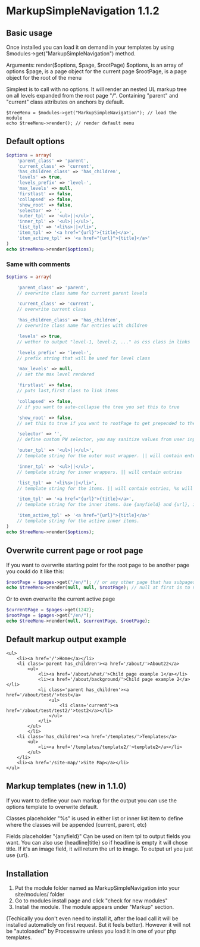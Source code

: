 
# MarkupSimpleNavigation 1.1.2

## Basic usage

Once installed you can load it on demand in your templates by using $modules->get("MarkupSimpleNavigation") method.

Arguments:
render($options, $page, $rootPage)
$options, is an array of options
$page, is a page object for the current page
$rootPage, is a page object for the root of the menu

Simplest is to call with no options. It will render an nested UL markup tree on all levels expanded from the
root page "/". Containing "parent" and "current" class attributes on anchors by default.

    $treeMenu = $modules->get("MarkupSimpleNavigation"); // load the module
    echo $treeMenu->render(); // render default menu

## Default options


```php
$options = array(
    'parent_class' => 'parent',
    'current_class' => 'current',
    'has_children_class' => 'has_children',
    'levels' => true,
    'levels_prefix' => 'level-',
    'max_levels' => null,
    'firstlast' => false,
    'collapsed' => false,
    'show_root' => false,
    'selector' => '',
    'outer_tpl' => '<ul>||</ul>',
    'inner_tpl' => '<ul>||</ul>',
    'list_tpl' => '<li%s>||</li>',
    'item_tpl' => '<a href="{url}">{title}</a>',
    'item_active_tpl' => '<a href="{url}">{title}</a>'
)
echo $treeMenu->render($options);
```
### Same with comments

```php
$options = array(

    'parent_class' => 'parent',
    // overwrite class name for current parent levels

    'current_class' => 'current',
    // overwrite current class

    'has_children_class' => 'has_children',
    // overwrite class name for entries with children

    'levels' => true,
    // wether to output "level-1, level-2, ..." as css class in links

    'levels_prefix' => 'level-',
    // prefix string that will be used for level class

    'max_levels' => null,
    // set the max level rendered

    'firstlast' => false,
    // puts last,first class to link items

    'collapsed' => false,
    // if you want to auto-collapse the tree you set this to true

    'show_root' => false,
    // set this to true if you want to rootPage to get prepended to the menu

    'selector' => '',
    // define custom PW selector, you may sanitize values from user input

    'outer_tpl' => '<ul>||</ul>',
    // template string for the outer most wrapper. || will contain entries

    'inner_tpl' => '<ul>||</ul>',
    // template string for inner wrappers. || will contain entries

    'list_tpl' => '<li%s>||</li>',
    // template string for the items. || will contain entries, %s will replaced with class="..." string

    'item_tpl' => '<a href="{url}">{title}</a>',
    // template string for the inner items. Use {anyfield} and {url}, i.e. {headline|title}, if field is of type image it will return url to image (first image if multiple)

    'item_active_tpl' => '<a href="{url}">{title}</a>'
    // template string for the active inner items.
)
echo $treeMenu->render($options);
```

## Overwrite current page or root page

If you want to overwrite starting point for the root page to be another page you could do it like this:

```php
$rootPage = $pages->get("/en/"); // or any other page that has subpages
echo $treeMenu->render(null, null, $rootPage); // null at first is to not have to specify options, just use default
```

Or to even overwrite the current active page

```php
$currentPage = $pages->get(1242);
$rootPage = $pages->get("/en/");
echo $treeMenu->render(null, $currentPage, $rootPage);
```

## Default markup output example

    <ul>
        <li><a href='/'>Home</a></li>
        <li class='parent has_children'><a href='/about/'>About22</a>
            <ul>
                <li><a href='/about/what/'>Child page example 1</a></li>
                <li><a href='/about/background/'>Child page example 2</a></li>
                <li class='parent has_children'><a href='/about/test/'>test</a>
                    <ul>
                        <li class='current'><a href='/about/test/test2/'>test2</a></li>
                    </ul>
                </li>
            </ul>
            </li>
        <li class='has_children'><a href='/templates/'>Templates</a>
            <ul>
                <li><a href='/templates/template2/'>template2</a></li>
            </ul>
        </li>
        <li><a href='/site-map/'>Site Map</a></li>
    </ul>


## Markup templates (new in 1.1.0)

If you want to define your own markup for the output you can use the options template to overwrite default.

Classes placeholder "%s"
is used in either list or inner list item to define where the classes will be appended (current, parent, etc)

Fields placeholder "{anyfield}"
Can be used on item tpl to output fields you want. You can also use {headline|title} so if headline is
empty it will chose title. If it's an image field, it will return the url to image. To output url you
just use {url}.


## Installation

1. Put the module folder named as MarkupSimpleNavigation into your site/modules/ folder
2. Go to modules install page and click "check for new modules"
3. Install the module. The module appears under "Markup" section.

(Techically you don't even need to install it, after the load call it will
be installed automaticly on first request. But it feels better). However it will not be "autoloaded" by
Processwire unless you load it in one of your php templates.
